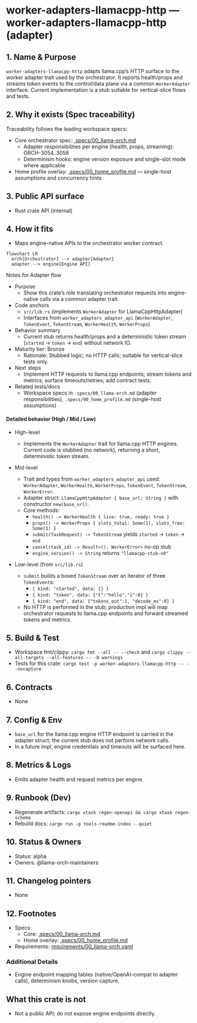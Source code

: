 # worker-adapters-llamacpp-http — worker-adapters-llamacpp-http (adapter)

## 1. Name & Purpose

`worker-adapters-llamacpp-http` adapts llama.cpp’s HTTP surface to the worker adapter trait used by the orchestrator. It reports health/props and streams token events to the control/data plane via a common `WorkerAdapter` interface. Current implementation is a stub suitable for vertical-slice flows and tests.

## 2. Why it exists (Spec traceability)

Traceability follows the leading workspace specs:

- Core orchestrator spec: [.specs/00_llama-orch.md](../../.specs/00_llama-orch.md)
  - Adapter responsibilities per engine (health, props, streaming): ORCH-3054..3058
  - Determinism hooks: engine version exposure and single-slot mode where applicable
- Home profile overlay: [.specs/00_home_profile.md](../../.specs/00_home_profile.md) — single-host assumptions and concurrency hints


## 3. Public API surface

- Rust crate API (internal)

## 4. How it fits

- Maps engine-native APIs to the orchestrator worker contract.

```mermaid
flowchart LR
  orch[Orchestrator] --> adapter[Adapter]
  adapter --> engine[Engine API]
```

Notes for Adapter flow

- Purpose
  - Show this crate’s role translating orchestrator requests into engine-native calls via a common adapter trait.
- Code anchors
  - `src/lib.rs` (implements `WorkerAdapter` for LlamaCppHttpAdapter)
  - Interfaces from `worker_adapters_adapter_api` (`WorkerAdapter`, `TokenEvent`, `TokenStream`, `WorkerHealth`, `WorkerProps`)
- Behavior summary
  - Current stub returns health/props and a deterministic token stream (`started` → `token` → `end`) without network IO.
- Maturity tier: Bronze
  - Rationale: Stubbed logic; no HTTP calls; suitable for vertical-slice tests only.
- Next steps
  - Implement HTTP requests to llama.cpp endpoints; stream tokens and metrics; surface timeouts/retries; add contract tests.
- Related tests/docs
  - Workspace specs in `.specs/00_llama-orch.md` (adapter responsibilities), `.specs/00_home_profile.md` (single-host assumptions)

#### Detailed behavior (High / Mid / Low)

- High-level
  - Implements the `WorkerAdapter` trait for llama.cpp HTTP engines. Current code is stubbed (no network), returning a short, deterministic token stream.

- Mid-level
  - Trait and types from `worker_adapters_adapter_api` used: `WorkerAdapter`, `WorkerHealth`, `WorkerProps`, `TokenEvent`, `TokenStream`, `WorkerError`.
  - Adapter struct: `LlamaCppHttpAdapter { base_url: String }` with constructor `new(base_url)`.
  - Core methods:
    - `health() -> WorkerHealth { live: true, ready: true }`
    - `props() -> WorkerProps { slots_total: Some(1), slots_free: Some(1) }`
    - `submit(TaskRequest) -> TokenStream` yields `started` → `token` → `end`
    - `cancel(task_id) -> Result<(), WorkerError>` no-op stub
    - `engine_version() -> String` returns `"llamacpp-stub-v0"`

- Low-level (from `src/lib.rs`)
  - `submit` builds a boxed `TokenStream` over an iterator of three `TokenEvent`s:
    - `{ kind: "started", data: {} }`
    - `{ kind: "token", data: {"t":"hello","i":0} }`
    - `{ kind: "end", data: {"tokens_out":1, "decode_ms":0} }`
  - No HTTP is performed in the stub; production impl will map orchestrator requests to llama.cpp endpoints and forward streamed tokens and metrics.

## 5. Build & Test

- Workspace fmt/clippy: `cargo fmt --all -- --check` and `cargo clippy --all-targets --all-features
-- -D warnings`
- Tests for this crate: `cargo test -p worker-adapters-llamacpp-http -- --nocapture`


## 6. Contracts

- None


## 7. Config & Env

- `base_url` for the llama.cpp engine HTTP endpoint is carried in the adapter struct; the current stub does not perform network calls.
- In a future impl, engine credentials and timeouts will be surfaced here.

## 8. Metrics & Logs

- Emits adapter health and request metrics per engine.

## 9. Runbook (Dev)

- Regenerate artifacts: `cargo xtask regen-openapi && cargo xtask regen-schema`
- Rebuild docs: `cargo run -p tools-readme-index --quiet`


## 10. Status & Owners

- Status: alpha
- Owners: @llama-orch-maintainers

## 11. Changelog pointers

- None

## 12. Footnotes

- Specs:
  - Core: [.specs/00_llama-orch.md](../../.specs/00_llama-orch.md)
  - Home overlay: [.specs/00_home_profile.md](../../.specs/00_home_profile.md)
- Requirements: [requirements/00_llama-orch.yaml](../../requirements/00_llama-orch.yaml)

### Additional Details
- Engine endpoint mapping tables (native/OpenAI-compat to adapter calls), determinism knobs,
version capture.


## What this crate is not

- Not a public API; do not expose engine endpoints directly.
